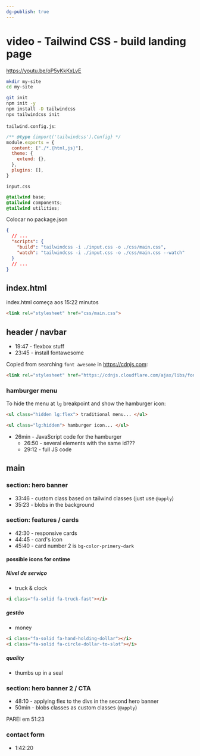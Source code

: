 ```yaml
---
dg-publish: true
---
```

# video - Tailwind CSS - build landing page

<https://youtu.be/oP5yKkKxLvE>

```sh
mkdir my-site
cd my-site

git init
npm init -y
npm install -D tailwindcss
npx tailwindcss init
```

`tailwind.config.js`:
```js
/** @type {import('tailwindcss').Config} */
module.exports = {
  content: ["./*.{html,js}"],
  theme: {
    extend: {},
  },
  plugins: [],
}
```

`input.css`
```css
@tailwind base;
@tailwind components;
@tailwind utilities;
```

Colocar no package.json
```json
{
  // ...
  "scripts": {
    "build": "tailwindcss -i ./input.css -o ./css/main.css",
    "watch": "tailwindcss -i ./input.css -o ./css/main.css --watch"
  }
  // ...
}
```

## index.html

index.html começa aos 15:22 minutos
```html
<link rel="stylesheet" href="css/main.css">
```


## header / navbar

- 19:47 - flexbox stuff
- 23:45 - install fontawesome

Copied from searching `font awesome` in <https://cdnjs.com>:
```html
<link rel="stylesheet" href="https://cdnjs.cloudflare.com/ajax/libs/font-awesome/6.4.0/css/all.min.css" integrity="sha512-iecdLmaskl7CVkqkXNQ/ZH/XLlvWZOJyj7Yy7tcenmpD1ypASozpmT/E0iPtmFIB46ZmdtAc9eNBvH0H/ZpiBw==" crossorigin="anonymous" referrerpolicy="no-referrer" />
```

### hamburger menu

To hide the menu at `lg` breakpoint and show the hamburger icon:

```html
<ul class="hidden lg:flex"> traditional menu... </ul>

<ul class="lg:hidden"> hamburger icon... </ul>
```

- 26min - JavaScript code for the hamburger
    - 26:50 - several elements with the same id???
    - 29:12 - full JS code

## main

### section: hero banner

- 33:46 - custom class based on tailwind classes (just use `@apply`)
- 35:23 - blobs in the background


### section: features / cards

 - 42:30 - responsive cards
 - 44:45 - card's icon
 - 45:40 - card number 2 is `bg-color-primery-dark`

#### possible icons for ontime

##### Nível de serviço

- truck & clock
```html
<i class="fa-solid fa-truck-fast"></i>
```

##### gestão

- money
```html
<i class="fa-solid fa-hand-holding-dollar"></i>
<i class="fa-solid fa-circle-dollar-to-slot"></i>
```


##### quality

- thumbs up in a seal



### section: hero banner 2 / CTA

- 48:10 - applying flex to the divs in the second hero banner
- 50min - blobs classes as custom classes (`@apply`)



PAREI em 51:23


### contact form

- 1:42:20
